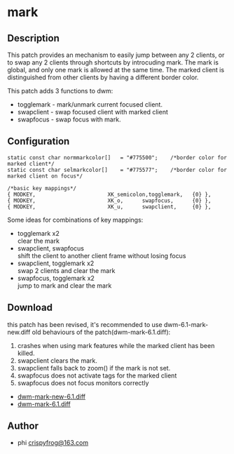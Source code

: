 # mark

## Description

This patch provides an mechanism to easily jump between any 2 clients, or to
swap any 2 clients through shortcuts by introcuding mark. The mark is global,
and only one mark is allowed at the same time. The marked client is
distinguished from other clients by having a different border color.

This patch adds 3 functions to dwm:

* togglemark - mark/unmark current focused client.
* swapclient - swap focused client with marked client
* swapfocus - swap focus with mark.

## Configuration

	static const char normmarkcolor[]   = "#775500";	/*border color for marked client*/
	static const char selmarkcolor[]    = "#775577";	/*border color for marked client on focus*/

	/*basic key mappings*/
	{ MODKEY,                       XK_semicolon,togglemark,   {0} },
	{ MODKEY,                       XK_o,      swapfocus,      {0} },
	{ MODKEY,                       XK_u,      swapclient,     {0} },

Some ideas for combinations of key mappings:

* togglemark x2  
  clear the mark
* swapclient, swapfocus  
  shift the client to another client frame without losing focus
* swapclient, togglemark x2  
  swap 2 clients and clear the mark
* swapfocus, togglemark x2  
  jump to mark and clear the mark

## Download
this patch has been revised, it's recommended to use dwm-6.1-mark-new.diff
old behaviours of the patch(dwm-mark-6.1.diff):

1. crashes when using mark features while the marked client has been killed.
2. swapclient clears the mark.
3. swapclient falls back to zoom() if the mark is not set.
4. swapfocus does not activate tags for the marked client
5. swapfocus does not focus monitors correctly

* [dwm-mark-new-6.1.diff](dwm-mark-new-6.1.diff)
* [dwm-mark-6.1.diff](dwm-mark-6.1.diff)

## Author
* phi <crispyfrog@163.com>
